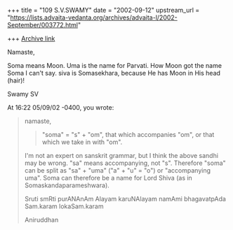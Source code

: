 +++
title = "109 S.V.SWAMY"
date = "2002-09-12"
upstream_url = "https://lists.advaita-vedanta.org/archives/advaita-l/2002-September/003772.html"

+++
[Archive link](https://lists.advaita-vedanta.org/archives/advaita-l/2002-September/003772.html)

Namaste,

Soma means Moon. Uma is the name for Parvati. How Moon got the name Soma I
can't say. siva is Somasekhara, because He has Moon in His head (hair)!

Swamy SV

At 16:22 05/09/02 -0400, you wrote:
>namaste,
>
>>"soma" = "s" + "om", that which accompanies "om", or
>>that which we take in with "om".
>
>I'm not an expert on sanskrit grammar, but I think the above sandhi may be
>wrong. "sa" means accompanying, not "s". Therefore "soma" can be split as
>"sa" + "uma" ("a" + "u" = "o") or "accompanying uma". Soma can therefore be
>a name for Lord Shiva (as in Somaskandaparameshwara).
>
>Sruti smRti purANAnAm Alayam karuNAlayam
>namAmi bhagavatpAda Sam.karam lokaSam.karam
>
>Aniruddhan
>

